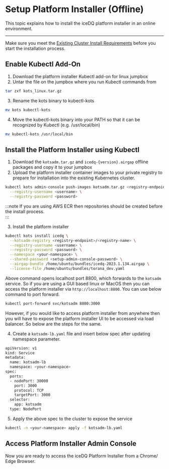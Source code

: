 # Setup Platform Installer (Offline)

This topic explains how to install the iceDQ platform installer in an online environment.

---

Make sure you meet the [Existing Cluster Install Requirements](existing-cluster-requirements) before you start the installation process.

## Enable Kubectl Add-On

1. Download the platform installer Kubectl add-on for linux jumpbox
2. Untar the file on the jumpbox where you run Kubectl commands from

```bash
tar zxf kots_linux.tar.gz 
```

3. Rename the kots binary to kubectl-kots

```bash
mv kots kubectl-kots 
```

4. Move the kubectl-kots binary into your PATH so that it can be recognized by Kubectl (e.g. /usr/local/bin)

```bash
mv kubectl-kots /usr/local/bin  
```

## Install the Platform Installer using Kubectl

1. Download the `kotsadm.tar.gz` and `icedq-{version}.airgap` offline packages and copy it to your jumpbox
2. Upload the platform installer container images to your private registry to prepare for installation into the existing Kubernetes cluster. 

```bash
kubectl kots admin-console push-images kotsadm.tar.gz <registry-endpoint>/<registry-name> \
  --registry-username <username> \
  --registry-password <password>
```

:::note
If you are using AWS ECR then repositories should be created before the install process.  
:::

3. Install the platform installer

```bash
kubectl kots install icedq \
  --kotsadm-registry <registry-endpoint>/<registry-name> \
  --registry-username <username> \
  --registry-password <password> \
  --namespace <your-namespace> \
  --shared-password <setup-admin-console-password> \
  --airgap-bundle /home/ubuntu/bundles/icedq-2023.1.134.airgap \
  --license-file /home/ubuntu/bundles/torana_dev.yaml  
```

Above command opens localhost port 8800, which forwards to the `kotsadm` service. So if you are using a GUI based linux or MacOS then you can access the platform installer via `http://localhost:8800`. You can use below command to port forward. 
```bash
kubectl port-forward svc/kotsadm 8800:3000
```

However, if you would like to access platform installer from anywhere then you will have to expose the platform installer UI to be accessed via load balancer. So below are the steps for the same.    

4. Create a `kotsadm-lb.yaml` file and insert below spec after updating namespace parameter. 

```bash
apiVersion: v1
kind: Service
metadata:
  name: kotsadm-lb
  namespace: <your-namespace>
spec:
  ports:
  - nodePort: 30000
    port: 3000
    protocol: TCP
    targetPort: 3000
  selector:
    app: kotsadm
  type: NodePort
```

5. Apply the above spec to the cluster to expose the service

```bash
kubectl -n <your-namespace> apply -f kotsadm-lb.yaml
```

## Access Platform Installer Admin Console

Now you are ready to access the iceDQ Platform Installer from a Chrome/ Edge Browser. 
